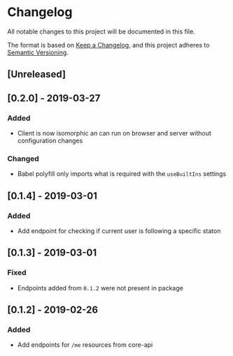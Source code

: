 # Changelog

All notable changes to this project will be documented in this file.

The format is based on [Keep a Changelog](https://keepachangelog.com/en/1.0.0/),
and this project adheres to [Semantic Versioning](https://semver.org/spec/v2.0.0.html).

## [Unreleased]

## [0.2.0] - 2019-03-27

### Added

- Client is now isomorphic an can run on browser and server without configuration changes

### Changed

- Babel polyfill only imports what is required with the `useBuiltIns` settings

## [0.1.4] - 2019-03-01

### Added

- Add endpoint for checking if current user is following a specific staton

## [0.1.3] - 2019-03-01

### Fixed

- Endpoints added from `0.1.2` were not present in package

## [0.1.2] - 2019-02-26

### Added

- Add endpoints for `/me` resources from core-api
